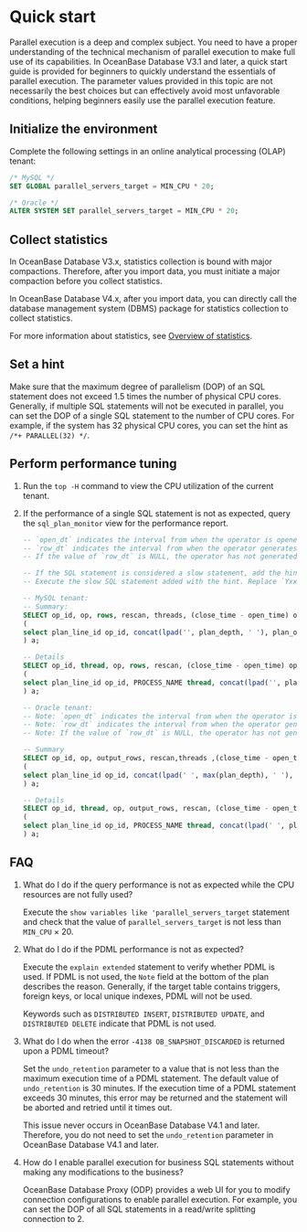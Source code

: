 # Quick start

Parallel execution is a deep and complex subject. You need to have a proper understanding of the technical mechanism of parallel execution to make full use of its capabilities. In OceanBase Database V3.1 and later, a quick start guide is provided for beginners to quickly understand the essentials of parallel execution. The parameter values provided in this topic are not necessarily the best choices but can effectively avoid most unfavorable conditions, helping beginners easily use the parallel execution feature. 

## Initialize the environment

Complete the following settings in an online analytical processing (OLAP) tenant:

```sql
/* MySQL */
SET GLOBAL parallel_servers_target = MIN_CPU * 20;

/* Oracle */
ALTER SYSTEM SET parallel_servers_target = MIN_CPU * 20;
```

## Collect statistics

In OceanBase Database V3.x, statistics collection is bound with major compactions. Therefore, after you import data, you must initiate a major compaction before you collect statistics. 

In OceanBase Database V4.x, after you import data, you can directly call the database management system (DBMS) package for statistics collection to collect statistics. 

For more information about statistics, see [Overview of statistics](../../../../600.manage/900.performance-tuning/400.sql-tuning/200.execution-plan-optimization/100.statistics-and-cost-based-optimization/200.statistic-information/100.statistic-information-overview.md). 

## Set a hint

Make sure that the maximum degree of parallelism (DOP) of an SQL statement does not exceed 1.5 times the number of physical CPU cores.
Generally, if multiple SQL statements will not be executed in parallel, you can set the DOP of a single SQL statement to the number of CPU cores. For example, if the system has 32 physical CPU cores, you can set the hint as `/*+ PARALLEL(32) */`. 

## Perform performance tuning

1. Run the `top -H` command to view the CPU utilization of the current tenant. 
2. If the performance of a single SQL statement is not as expected, query the `sql_plan_monitor` view for the performance report. 

   ```sql
   -- `open_dt` indicates the interval from when the operator is opened to when it is closed.
   -- `row_dt` indicates the interval from when the operator generates the first row to when it generates OB_ITER_END.
   -- If the value of `row_dt` is NULL, the operator has not generated the first row or OB_ITER_END.

   -- If the SQL statement is considered a slow statement, add the hint /*+ monitor */ to the statement.
   -- Execute the slow SQL statement added with the hint. Replace `Yxxxxxxxxx` in the following statement with the obtained trace ID and then execute the following statement:

   -- MySQL tenant:
   -- Summary:
   SELECT op_id, op, rows, rescan, threads, (close_time - open_time) open_dt, (last_row_eof_time-first_row_time) row_dt,  open_time, close_time,  first_row_time, last_row_eof_time FROM
   (
   select plan_line_id op_id, concat(lpad('', plan_depth, ' '), plan_operation) op, sum(output_rows) rows, sum(STARTS) rescan, min(first_refresh_time) open_time, max(last_refresh_time) close_time, min(first_change_time) first_row_time, max(last_change_time) last_row_eof_time, count(1) threads from oceanbase.gv$sql_plan_monitor where trace_id = 'Yxxxxxxxxx' group by  plan_line_id, plan_operation order by plan_line_id
   ) a;

   -- Details
   SELECT op_id, thread, op, rows, rescan, (close_time - open_time) open_dt, (last_row_eof_time-first_row_time) row_dt, open_time, close_time, first_row_time, last_row_eof_time  FROM
   (
   select plan_line_id op_id, PROCESS_NAME thread, concat(lpad('', plan_depth, ' '), plan_operation) op, output_rows rows, STARTS rescan, first_refresh_time open_time, last_refresh_time close_time, first_change_time first_row_time, last_change_time last_row_eof_time from oceanbase.gv$sql_plan_monitor where trace_id = 'Yxxxxxxxxx' order by plan_line_id, PROCESS_NAME
   ) a;

   -- Oracle tenant:
   -- Note: `open_dt` indicates the interval from when the operator is opened to when the operator is closed.
   -- Note: `row_dt` indicates the interval from when the operator generates the first row to when the operator generates OB_ITER_END.
   -- Note: If the value of `row_dt` is NULL, the operator has not generated the first row or OB_ITER_END.

   -- Summary
   SELECT op_id, op, output_rows, rescan,threads ,(close_time - open_time) open_dt, (last_row_eof_time-first_row_time) row_dt,  open_time, close_time,  first_row_time, last_row_eof_time FROM
   (
   select plan_line_id op_id, concat(lpad(' ', max(plan_depth), ' '), plan_operation) op, sum(output_rows) output_rows, sum(STARTS) rescan, min(first_refresh_time) open_time, max(last_refresh_time) close_time, min(first_change_time) first_row_time, max(last_change_time) last_row_eof_time, count(1) threads from sys.gv$sql_plan_monitor where trace_id = 'Yxxxxxxxxx' group by  plan_line_id, plan_operation,plan_depth order by plan_line_id
   ) a;

   -- Details
   SELECT op_id, thread, op, output_rows, rescan, (close_time - open_time) open_dt, (last_row_eof_time-first_row_time) row_dt, open_time, close_time, first_row_time, last_row_eof_time FROM
   (
   select plan_line_id op_id, PROCESS_NAME thread, concat(lpad(' ', plan_depth, ' '), plan_operation) op, output_rows, STARTS rescan, first_refresh_time open_time, last_refresh_time close_time, first_change_time first_row_time, last_change_time last_row_eof_time  from sys.gv$sql_plan_monitor where trace_id = 'Yxxxxxxxxx' order by plan_line_id, process_name
   ) a;
   ```

## FAQ

1. What do I do if the query performance is not as expected while the CPU resources are not fully used?

   Execute the `show variables like 'parallel_servers_target` statement and check that the value of `parallel_servers_target` is not less than `MIN_CPU` × 20. 

2. What do I do if the PDML performance is not as expected? 

   Execute the `explain extended` statement to verify whether PDML is used. If PDML is not used, the `Note` field at the bottom of the plan describes the reason. Generally, if the target table contains triggers, foreign keys, or local unique indexes, PDML will not be used. 

   Keywords such as `DISTRIBUTED INSERT`, `DISTRIBUTED UPDATE`, and `DISTRIBUTED DELETE` indicate that PDML is not used. 

3. What do I do when the error `-4138 OB_SNAPSHOT_DISCARDED` is returned upon a PDML timeout? 

   Set the `undo_retention` parameter to a value that is not less than the maximum execution time of a PDML statement. The default value of `undo_retention` is 30 minutes. If the execution time of a PDML statement exceeds 30 minutes, this error may be returned and the statement will be aborted and retried until it times out. 

   This issue never occurs in OceanBase Database V4.1 and later. Therefore, you do not need to set the `undo_retention` parameter in OceanBase Database V4.1 and later. 

4. How do I enable parallel execution for business SQL statements without making any modifications to the business? 

   OceanBase Database Proxy (ODP) provides a web UI for you to modify connection configurations to enable parallel execution. For example, you can set the DOP of all SQL statements in a read/write splitting connection to 2. 
